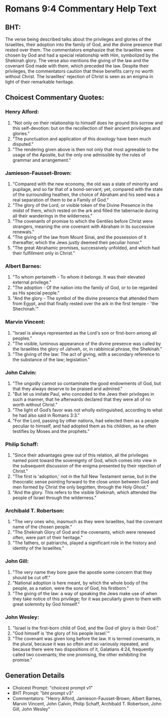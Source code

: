 # Romans 9:4 Commentary Help Text

## BHT:
The verse being described talks about the privileges and glories of the Israelites, their adoption into the family of God, and the divine presence that rested over them. The commentators emphasize that the Israelites were chosen by God and had a special relationship with Him, symbolized by the Shekinah glory. The verse also mentions the giving of the law and the covenant God made with them, which preceded the law. Despite their privileges, the commentators caution that these benefits carry no worth without Christ. The Israelites' rejection of Christ is seen as an enigma in light of their remarkable heritage.

## Choicest Commentary Quotes:
### Henry Alford:
1. "Not only on their relationship to himself does he ground this sorrow and this self-devotion: but on the recollection of their ancient privileges and glories." 
2. "The punctuation and application of this doxology have been much disputed." 
3. "The rendering given above is then not only that most agreeable to the usage of the Apostle, but the only one admissible by the rules of grammar and arrangement."

### Jamieson-Fausset-Brown:
1. "Compared with the new economy, the old was a state of minority and pupilage, and so far that of a bond-servant; yet, compared with the state of the surrounding heathen, the choice of Abraham and his seed was a real separation of them to be a Family of God."
2. "The glory of the Lord, or visible token of the Divine Presence in the midst of them, which rested on the ark and filled the tabernacle during all their wanderings in the wilderness."
3. "The covenants of promise to which the Gentiles before Christ were strangers, meaning the one covenant with Abraham in its successive renewals."
4. "The giving of the law from Mount Sinai, and the possession of it thereafter, which the Jews justly deemed their peculiar honor."
5. "The great Abrahamic promises, successively unfolded, and which had their fulfillment only in Christ."

### Albert Barnes:
1. "To whom pertaineth - To whom it belongs. It was their elevated external privilege." 
2. "The adoption - Of the nation into the family of God, or to be regarded as His special people."
3. "And the glory - The symbol of the divine presence that attended them from Egypt, and that finally rested over the ark in the first temple - 'the Shechinah.'"

### Marvin Vincent:
1. "Israel is always represented as the Lord's son or first-born among all peoples."
2. "The visible, luminous appearance of the divine presence was called by the Israelites the glory of Jahveh, or, in rabbinical phrase, the Shekinah."
3. "The giving of the law: The act of giving, with a secondary reference to the substance of the law; legislation."

### John Calvin:
1. "The ungodly cannot so contaminate the good endowments of God, but that they always deserve to be praised and admired."
2. "But let us imitate Paul, who conceded to the Jews their privileges in such a manner, that he afterwards declared that they were all of no worth without Christ."
3. "The light of God’s favor was not wholly extinguished, according to what he had also said in Romans 3:3."
4. "For the Lord, passing by other nations, had selected them as a people peculiar to himself, and had adopted them as his children, as he often testifies by Moses and the prophets."

### Philip Schaff:
1. "Since their advantages grew out of this relation, all the privileges named point toward the sovereignty of God, which comes into view in the subsequent discussion of the enigma presented by their rejection of Christ."
2. "The first is 'adoption,' not in the full New Testament sense, but in the theocratic sense pointing forward to the close union between God and men formed by Christ the only begotten, through the Holy Ghost."
3. "And the glory. This refers to the visible Shekinah, which attended the people of Israel through the wilderness."

### Archibald T. Robertson:
1. "The very ones who, inasmuch as they were Israelites, had the covenant name of the chosen people." 
2. "The Shekinah Glory of God and the covenants, which were renewed often, were part of their heritage." 
3. "The fathers, or patriarchs, played a significant role in the history and identity of the Israelites."

### John Gill:
1. "The very name they bore gave the apostle some concern that they should be cut off."
2. "National adoption is here meant, by which the whole body of the people, as a nation, were the sons of God, his firstborn."
3. "The giving of the law: a way of speaking the Jews make use of when they take notice of this privilege; for it was peculiarly given to them with great solemnity by God himself."

### John Wesley:
1. "Israel is the first-born child of God, and the God of glory is their God." 
2. "God himself is 'the glory of his people Israel.'"
3. "The covenant was given long before the law. It is termed covenants, in the plural, because it was so often and so variously repeated, and because there were two dispositions of it, Galatians 4:24, frequently called two covenants; the one promising, the other exhibiting the promise."


## Generation Details
- Choicest Prompt: "choicest prompt v1"
- BHT Prompt: "bht prompt v3"
- Commentators: "Henry Alford, Jamieson-Fausset-Brown, Albert Barnes, Marvin Vincent, John Calvin, Philip Schaff, Archibald T. Robertson, John Gill, John Wesley"
